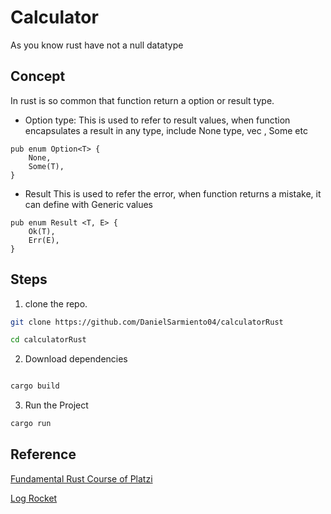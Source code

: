 # Calculator

As you know rust have not a null datatype


## Concept 

In rust is so common that function return a option or result type.

- Option type:
    This is used to refer to result values, when function encapsulates a result in any type, include None type, vec <T>, Some etc
```
pub enum Option<T> {
    None,
    Some(T),
}
```

- Result
    This is used to refer the error, when function returns a mistake, it can define with Generic values

```
pub enum Result <T, E> {
    Ok(T),
    Err(E),
}
```

## Steps

1. clone the repo.

```bash
git clone https://github.com/DanielSarmiento04/calculatorRust

cd calculatorRust
```

2. Download dependencies

```bash

cargo build
```
3. Run the Project

```bash
cargo run
```



## Reference

[Fundamental Rust Course of Platzi](https://platzi.com/clases/3077-rust-basico/48992-creando-nuestra-calculadora/)

[Log Rocket](https://blog.logrocket.com/understanding-rust-option-results-enums/)